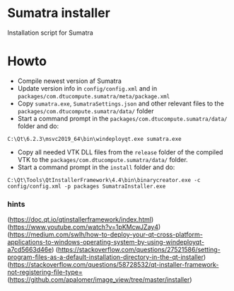 # Sumatra installer
Installation script for Sumatra

# Howto

- Compile newest version af Sumatra
- Update version info in `config/config.xml` and in `packages/com.dtucompute.sumatra/meta/package.xml`
- Copy `sumatra.exe`, `SumatraSettings.json` and other relevant files to the `packages/com.dtucompute.sumatra/data/` folder
- Start a command prompt in the `packages/com.dtucompute.sumatra/data/` folder and do:
```
C:\Qt\6.2.3\msvc2019_64\bin\windeployqt.exe sumatra.exe
``` 
- Copy all needed VTK DLL files from the `release` folder of the compiled VTK to the `packages/com.dtucompute.sumatra/data/` folder.
- Start a command prompt in the `install` folder and do:
```
C:\Qt\Tools\QtInstallerFramework\4.4\bin\binarycreator.exe -c config/config.xml -p packages SumatraInstaller.exe
```

### hints
(https://doc.qt.io/qtinstallerframework/index.html)
(https://www.youtube.com/watch?v=1pKMcwJZay4)
(https://medium.com/swlh/how-to-deploy-your-qt-cross-platform-applications-to-windows-operating-system-by-using-windeployqt-a7cd5663d46e)
(https://stackoverflow.com/questions/27521586/setting-program-files-as-a-default-installation-directory-in-the-qt-installer)
(https://stackoverflow.com/questions/58728532/qt-installer-framework-not-registering-file-type=
(https://github.com/apalomer/image_view/tree/master/installer)


